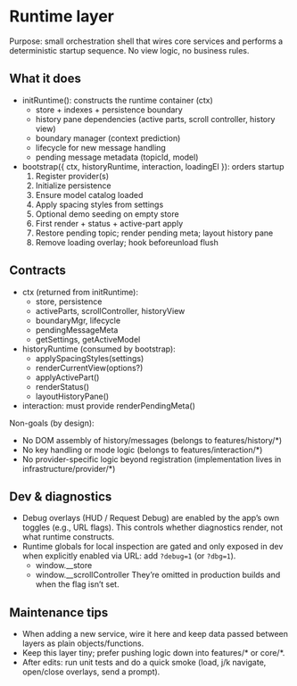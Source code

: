 # Runtime layer

Purpose: small orchestration shell that wires core services and performs a deterministic startup sequence. No view logic, no business rules.

## What it does
- initRuntime(): constructs the runtime container (ctx)
  - store + indexes + persistence boundary
  - history pane dependencies (active parts, scroll controller, history view)
  - boundary manager (context prediction)
  - lifecycle for new message handling
  - pending message metadata (topicId, model)
- bootstrap({ ctx, historyRuntime, interaction, loadingEl }): orders startup
  1) Register provider(s)
  2) Initialize persistence
  3) Ensure model catalog loaded
  4) Apply spacing styles from settings
  5) Optional demo seeding on empty store
  6) First render + status + active-part apply
  7) Restore pending topic; render pending meta; layout history pane
  8) Remove loading overlay; hook beforeunload flush

## Contracts
- ctx (returned from initRuntime):
  - store, persistence
  - activeParts, scrollController, historyView
  - boundaryMgr, lifecycle
  - pendingMessageMeta
  - getSettings, getActiveModel
- historyRuntime (consumed by bootstrap):
  - applySpacingStyles(settings)
  - renderCurrentView(options?)
  - applyActivePart()
  - renderStatus()
  - layoutHistoryPane()
- interaction: must provide renderPendingMeta()

Non-goals (by design):
- No DOM assembly of history/messages (belongs to features/history/*)
- No key handling or mode logic (belongs to features/interaction/*)
- No provider-specific logic beyond registration (implementation lives in infrastructure/provider/*)

## Dev & diagnostics
- Debug overlays (HUD / Request Debug) are enabled by the app’s own toggles (e.g., URL flags). This controls whether diagnostics render, not what runtime constructs.
- Runtime globals for local inspection are gated and only exposed in dev when explicitly enabled via URL: add `?debug=1` (or `?dbg=1`).
  - window.__store
  - window.__scrollController
  They’re omitted in production builds and when the flag isn’t set.

## Maintenance tips
- When adding a new service, wire it here and keep data passed between layers as plain objects/functions.
- Keep this layer tiny; prefer pushing logic down into features/* or core/*.
- After edits: run unit tests and do a quick smoke (load, j/k navigate, open/close overlays, send a prompt).